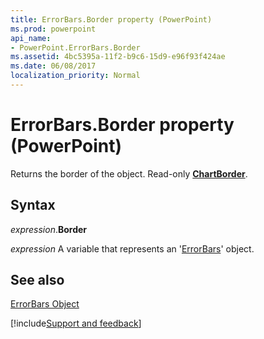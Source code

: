 ```yaml
---
title: ErrorBars.Border property (PowerPoint)
ms.prod: powerpoint
api_name:
- PowerPoint.ErrorBars.Border
ms.assetid: 4bc5395a-11f2-b9c6-15d9-e96f93f424ae
ms.date: 06/08/2017
localization_priority: Normal
---
```



# ErrorBars.Border property (PowerPoint)

Returns the border of the object. Read-only  **[ChartBorder](PowerPoint.ChartBorder.md)**.


## Syntax

_expression_.**Border**

_expression_ A variable that represents an '[ErrorBars](PowerPoint.ErrorBars.md)' object.


## See also


[ErrorBars Object](PowerPoint.ErrorBars.md)

[!include[Support and feedback](~/includes/feedback-boilerplate.md)]